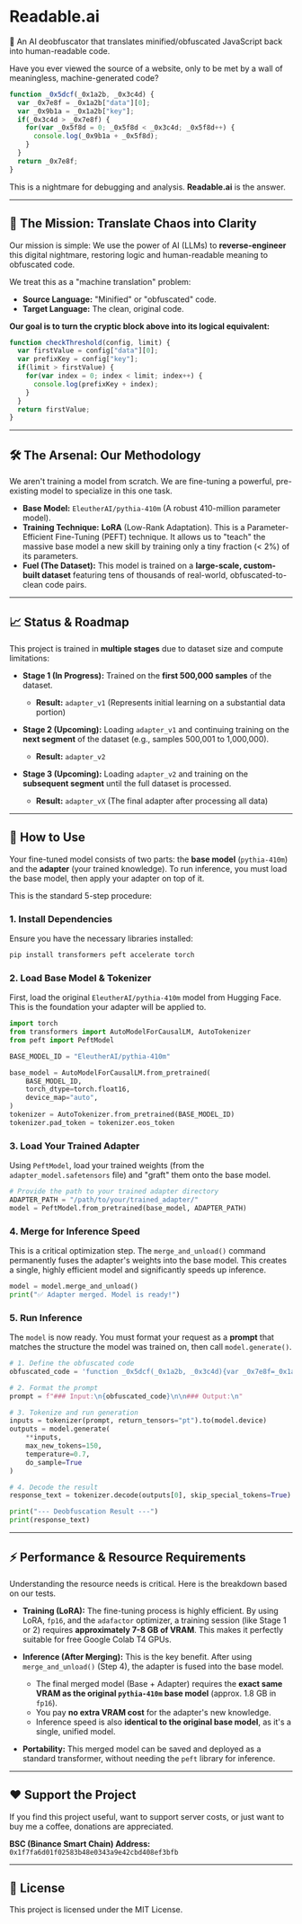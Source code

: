 # Readable.ai
🤖 An AI deobfuscator that translates minified/obfuscated JavaScript back into human-readable code.

Have you ever viewed the source of a website, only to be met by a wall of meaningless, machine-generated code?

```javascript
function _0x5dcf(_0x1a2b, _0x3c4d) {
  var _0x7e8f = _0x1a2b["data"][0];
  var _0x9b1a = _0x1a2b["key"];
  if(_0x3c4d > _0x7e8f) {
    for(var _0x5f8d = 0; _0x5f8d < _0x3c4d; _0x5f8d++) {
      console.log(_0x9b1a + _0x5f8d);
    }
  }
  return _0x7e8f;
}
```

This is a nightmare for debugging and analysis. **Readable.ai** is the answer.

-----

## 🔮 The Mission: Translate Chaos into Clarity

Our mission is simple: We use the power of AI (LLMs) to **reverse-engineer** this digital nightmare, restoring logic and human-readable meaning to obfuscated code.

We treat this as a "machine translation" problem:

  * **Source Language:** "Minified" or "obfuscated" code.
  * **Target Language:** The clean, original code.

**Our goal is to turn the cryptic block above into its logical equivalent:**

```javascript
function checkThreshold(config, limit) {
  var firstValue = config["data"][0];
  var prefixKey = config["key"];
  if(limit > firstValue) {
    for(var index = 0; index < limit; index++) {
      console.log(prefixKey + index);
    }
  }
  return firstValue;
}
```

-----

## 🛠️ The Arsenal: Our Methodology

We aren't training a model from scratch. We are fine-tuning a powerful, pre-existing model to specialize in this one task.

  * **Base Model:** `EleutherAI/pythia-410m` (A robust 410-million parameter model).
  * **Training Technique:** **LoRA** (Low-Rank Adaptation). This is a Parameter-Efficient Fine-Tuning (PEFT) technique. It allows us to "teach" the massive base model a new skill by training only a tiny fraction (\< 2%) of its parameters.
  * **Fuel (The Dataset):** This model is trained on a **large-scale, custom-built dataset** featuring tens of thousands of real-world, obfuscated-to-clean code pairs.

-----

## 📈 Status & Roadmap

This project is trained in **multiple stages** due to dataset size and compute limitations:

* **Stage 1 (In Progress):** Trained on the **first 500,000 samples** of the dataset.
    * **Result:** `adapter_v1` (Represents initial learning on a substantial data portion)

* **Stage 2 (Upcoming):** Loading `adapter_v1` and continuing training on the **next segment** of the dataset (e.g., samples 500,001 to 1,000,000).
    * **Result:** `adapter_v2`

* **Stage 3 (Upcoming):** Loading `adapter_v2` and training on the **subsequent segment** until the full dataset is processed.
    * **Result:** `adapter_vX` (The final adapter after processing all data)
-----

## 🚀 How to Use

Your fine-tuned model consists of two parts: the **base model** (`pythia-410m`) and the **adapter** (your trained knowledge). To run inference, you must load the base model, then apply your adapter on top of it.

This is the standard 5-step procedure:

### 1\. Install Dependencies

Ensure you have the necessary libraries installed:

```bash
pip install transformers peft accelerate torch
```

### 2\. Load Base Model & Tokenizer

First, load the original `EleutherAI/pythia-410m` model from Hugging Face. This is the foundation your adapter will be applied to.

```python
import torch
from transformers import AutoModelForCausalLM, AutoTokenizer
from peft import PeftModel

BASE_MODEL_ID = "EleutherAI/pythia-410m"

base_model = AutoModelForCausalLM.from_pretrained(
    BASE_MODEL_ID,
    torch_dtype=torch.float16,
    device_map="auto",
)
tokenizer = AutoTokenizer.from_pretrained(BASE_MODEL_ID)
tokenizer.pad_token = tokenizer.eos_token
```

### 3\. Load Your Trained Adapter

Using `PeftModel`, load your trained weights (from the `adapter_model.safetensors` file) and "graft" them onto the base model.

```python
# Provide the path to your trained adapter directory
ADAPTER_PATH = "/path/to/your/trained_adapter/"
model = PeftModel.from_pretrained(base_model, ADAPTER_PATH)
```

### 4\. Merge for Inference Speed

This is a critical optimization step. The `merge_and_unload()` command permanently fuses the adapter's weights into the base model. This creates a single, highly efficient model and significantly speeds up inference.

```python
model = model.merge_and_unload()
print("✅ Adapter merged. Model is ready!")
```

### 5\. Run Inference

The `model` is now ready. You must format your request as a **prompt** that matches the structure the model was trained on, then call `model.generate()`.

```python
# 1. Define the obfuscated code
obfuscated_code = 'function _0x5dcf(_0x1a2b, _0x3c4d){var _0x7e8f=_0x1a2b["data"][0];var _0x9b1a=_0x1a2b["key"];if(_0x3c4d>_0x7e8f){for(var _0x5f8d=0;_0x5f8d<_0x3c4d;_0x5f8d++){console.log(_0x9b1a+_0x5f8d);}}return _0x7e8f;}'

# 2. Format the prompt
prompt = f"### Input:\n{obfuscated_code}\n\n### Output:\n"

# 3. Tokenize and run generation
inputs = tokenizer(prompt, return_tensors="pt").to(model.device)
outputs = model.generate(
    **inputs,
    max_new_tokens=150,
    temperature=0.7,
    do_sample=True
)

# 4. Decode the result
response_text = tokenizer.decode(outputs[0], skip_special_tokens=True)

print("--- Deobfuscation Result ---")
print(response_text)
```

-----

## ⚡ Performance & Resource Requirements

Understanding the resource needs is critical. Here is the breakdown based on our tests.

  * **Training (LoRA):** The fine-tuning process is highly efficient. By using LoRA, `fp16`, and the `adafactor` optimizer, a training session (like Stage 1 or 2) requires **approximately 7-8 GB of VRAM**. This makes it perfectly suitable for free Google Colab T4 GPUs.

  * **Inference (After Merging):** This is the key benefit. After using `merge_and_unload()` (Step 4), the adapter is fused into the base model.

      * The final merged model (Base + Adapter) requires the **exact same VRAM as the original `pythia-410m` base model** (approx. 1.8 GB in `fp16`).
      * You pay **no extra VRAM cost** for the adapter's new knowledge.
      * Inference speed is also **identical to the original base model**, as it's a single, unified model.

  * **Portability:** This merged model can be saved and deployed as a standard transformer, without needing the `peft` library for inference.

-----

## ❤️ Support the Project

If you find this project useful, want to support server costs, or just want to buy me a coffee, donations are appreciated.

**BSC (Binance Smart Chain) Address:**
`0x1f7fa6d01f02583b48e0343a9e42cbd408ef3bfb`

-----

## 📄 License
This project is licensed under the MIT License.
